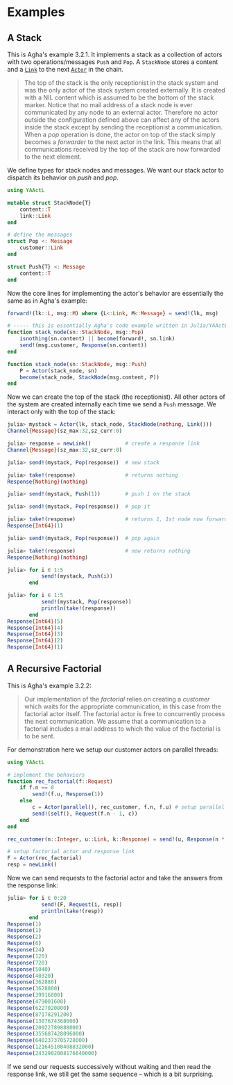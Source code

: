 # Examples

## A Stack

This is Agha's example 3.2.1. It implements a stack as a collection of actors with two operations/messages `Push` and `Pop`. A `StackNode` stores a content and a [`Link`](@ref) to the next [`Actor`](@ref) in the chain.

> The top of the stack is the only receptionist in the stack system and was the only actor of the stack system created externally. It is created with a NIL content which is assumed to be the bottom of the stack marker. Notice that no mail address of a stack node is ever communicated by any node to an external actor. Therefore no actor outside the configuration defined above can affect any of the actors inside the stack except by sending the receptionist a communication. When a *pop* operation is done, the actor on top of the stack simply becomes a *forwarder* to the next actor in the link. This means that all communications received by the top of the stack are now forwarded to the next element.

We define types for stack nodes and messages. We want our stack actor to dispatch its behavior on *push* and *pop*.

```julia
using YAActL

mutable struct StackNode{T}
    content::T
    link::Link
end

# define the messages
struct Pop <: Message
    customer::Link
end

struct Push{T} <: Message
    content::T
end
```

Now the core lines for implementing the actor's behavior are essentially the same as in Agha's example:

```julia
forward!(lk::L, msg::M) where {L<:Link, M<:Message} = send!(lk, msg)

# ----- this is essentially Agha's code example written in Julia/YAActL
function stack_node(sn::StackNode, msg::Pop)
    isnothing(sn.content) || become(forward!, sn.link)
    send!(msg.customer, Response(sn.content))
end

function stack_node(sn::StackNode, msg::Push)
    P = Actor(stack_node, sn)
    become(stack_node, StackNode(msg.content, P))
end
```

Now we can create the top of the stack (the receptionist). All other actors of the system are created internally each time we send a `Push` message. We interact only with the top of the stack:

```julia
julia> mystack = Actor(lk, stack_node, StackNode(nothing, Link()))
Channel{Message}(sz_max:32,sz_curr:0)

julia> response = newLink()           # create a response link
Channel{Message}(sz_max:32,sz_curr:0)

julia> send!(mystack, Pop(response))  # new stack

julia> take!(response)                # returns nothing
Response{Nothing}(nothing)

julia> send!(mystack, Push(1))        # push 1 on the stack

julia> send!(mystack, Pop(response))  # pop it

julia> take!(response)                # returns 1, 1st node now forwards messages
Response{Int64}(1)

julia> send!(mystack, Pop(response))  # pop again

julia> take!(response)                # now returns nothing
Response{Nothing}(nothing)

julia> for i ∈ 1:5
           send!(mystack, Push(i))
       end

julia> for i ∈ 1:5
           send!(mystack, Pop(response))
           println(take!(response))
       end
Response{Int64}(5)
Response{Int64}(4)
Response{Int64}(3)
Response{Int64}(2)
Response{Int64}(1)
```

## A Recursive Factorial

This is Agha's example 3.2.2:

> Our implementation of the *factorial* relies on creating a *customer* which waits for the appropriate communication, in this case from the factorial actor itself. The factorial actor is free to concurrently process the next communication. We assume that a communication to a factorial includes a mail address to which the value of the factorial is to be sent.

For demonstration here we setup our customer actors on parallel threads:

```julia
using YAActL

# implement the behaviors
function rec_factorial(f::Request)
    if f.n == 0
        send!(f.u, Response(1))
    else
        c = Actor(parallel(), rec_customer, f.n, f.u) # setup parallel actors
        send!(self(), Request(f.n - 1, c))
    end
end

rec_customer(n::Integer, u::Link, k::Response) = send!(u, Response(n * k.y))

# setup factorial actor and response link
F = Actor(rec_factorial)
resp = newLink()
```

Now we can send requests to the factorial actor and take the answers from the response link:

```julia
julia> for i ∈ 0:20
           send!(F, Request(i, resp))
           println(take!(resp))
       end
Response(1)
Response(1)
Response(2)
Response(6)
Response(24)
Response(120)
Response(720)
Response(5040)
Response(40320)
Response(362880)
Response(3628800)
Response(39916800)
Response(479001600)
Response(6227020800)
Response(87178291200)
Response(1307674368000)
Response(20922789888000)
Response(355687428096000)
Response(6402373705728000)
Response(121645100408832000)
Response(2432902008176640000)
```

If we send our requests successively without waiting and then read the response link, we still get the same sequence – which is a bit surprising.
